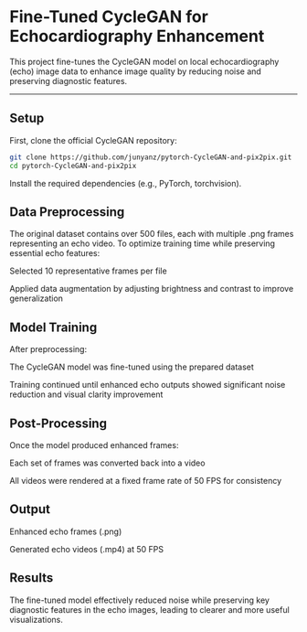 # **Fine-Tuned CycleGAN for Echocardiography Enhancement**

This project fine-tunes the CycleGAN model on local echocardiography (echo) image data to enhance image quality by reducing noise and preserving diagnostic features.

---

## **Setup**

First, clone the official CycleGAN repository:

```bash
git clone https://github.com/junyanz/pytorch-CycleGAN-and-pix2pix.git
cd pytorch-CycleGAN-and-pix2pix
```
Install the required dependencies (e.g., PyTorch, torchvision).

## Data Preprocessing
The original dataset contains over 500 files, each with multiple .png frames representing an echo video. To optimize training time while preserving essential echo features:

Selected 10 representative frames per file

Applied data augmentation by adjusting brightness and contrast to improve generalization

## Model Training
After preprocessing:

The CycleGAN model was fine-tuned using the prepared dataset

Training continued until enhanced echo outputs showed significant noise reduction and visual clarity improvement

## Post-Processing
Once the model produced enhanced frames:

Each set of frames was converted back into a video

All videos were rendered at a fixed frame rate of 50 FPS for consistency

## Output
Enhanced echo frames (.png)

Generated echo videos (.mp4) at 50 FPS

## Results
The fine-tuned model effectively reduced noise while preserving key diagnostic features in the echo images, leading to clearer and more useful visualizations.
